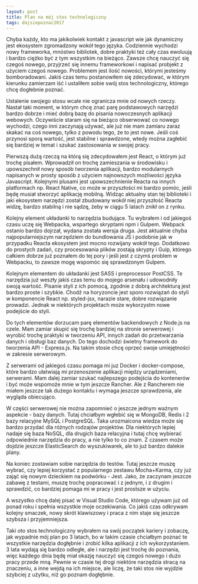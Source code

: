 ```yaml
---
layout: post
title: Plan na mój stos technologiczny
tags: dajsiepoznac2017
---
```


Chyba każdy, kto ma jakikolwiek kontakt z javascript wie jak dynamiczny jest ekosystem zgromadzony wokół tego języka. Codziennie wychodzi nowy frameworka, mnóstwo bibliotek, dobre praktyki też cały czas ewoluują i bardzo ciężko być z tym wszystkim na bieżąco. Zawsze chcę nauczyć się czegoś nowego, przyjrzeć się innemu frameworkowi i napisać probjekt z użyciem czegoś nowego. Problemem jest ilość nowości, którymi jesteśmy bomboradowani. Jakiś czas temu postanowiłem się zdecydować, w którym kierunku zamierzam iść i ustaliłem sobie swój stos technologiczny, którego chcę dogłebnie poznać.

<!--more-->

Ustalenie swojego stosu wcale nie ogranicza mnie od nowych rzeczy. Nastał taki moment, w którym chcę znać parę podstawowych narzędzi bardzo dobrze i mieć dobrą bazę do pisania nowoczesnych aplikacji webowych. Oczywiście staram się na bieżąco obserwować co nowego wychodzi, czego inni zaczynają używać, ale już nie mam zamiaru zaraz skakać na coś nowego, tylko z powodu tego, że to jest nowe. Jeśli coś przynosi sporą wartość, jest stabilne i sprawdzone, wtedy można zagłebić się bardziej w temat i szukać zastosowania w swojej pracy.

Pierwszą dużą rzeczą na którą się zdecydowałem jest React, o którym już trochę pisałem. Wprowadził on trochę zamieszania w środowisku i upowszechnił nowy sposób tworzenia aplikacji, bardzo modularnych napisanych w prosty sposób z użyciem najnowszych możliwości języka Javascript. Kolejnymi plusami jest upowszechnienie Reacta na innych platformach np. React Native, co może w przyszłości mi bardzo pomóc, jeśli będę musiał stworzyć aplikację mobilną. Widząc aktualny stan tej biblioteki i jaki ekosystem narzędzi został zbudowany wokół niej przyszłość Reacta widzę, bardzo stabilną i nie sądzę, żeby w ciągu 5 latach znikł on z rynku.

Kolejny element układanki to narzędzia budujące. Tu wybrałem i od jakiegoś czasu uczę się Webpacka, wspartego skryptami npm i Gulpem. Webpack ostanio bardzo dojrzał, wydana została wersja druga. Jest aktualnie chyba najpopularniejszym narzędziem do bundlowania JS i podobnie jak w przypadku Reacta ekosystem jest mocno rozwijany wokół tego. Dodatkowo do prostych zadań, czy procesowania plików zostają skrypty i Gulp, którego całkiem dobrze już poznałem do tej pory i jeśli jest z czymś problem w Webpacku, to zawsze mogę wspomóc się sprawdzonym Gulpem.

Kolejnym elementem do układanki jest SASS i preprocessor PostCSS. Te narzędzia już weszły jakiś czas temu do mojego arsenału i udowodniły swoją wartość. Pisanie styli z ich pomocą, zgodnie z dobrą architekturą jest bardzo proste i szybkie. Chodź na horyzoncie jest sporo rozwiązań do styli w komponencie React np. styled-jsx, narazie stare, dobre rozwiązanie prowadzi. Jednak w niektórych projektach może wykorzystm nowe podejście do styli.

Do tych elementów dorzucam parę elementów backendowych z Node.js na czele. Mam zamiar skupić się trochę bardziej na stronie serwerowej i wyrobić trochę praktyki w tworzeniu API, innych zadań do przetwarzania danych i obsługi baz danych. Do tego dochodzi świetny framework do tworzenia API - Express.js. Na takim stosie chcę oprzeć swoje umiejętności w zakresie serwerowym.

Z serwerami od jakiegoś czasu pomaga mi juz Docker i docker-compose, które bardzo ułatwiają mi przenoszenie aplikacji między urządzeniami, serwerami. Mam dalej zamiar szukać najlepszego podejścia do kontenerów i być może wspomoże mnie w tym jeszcze Rancher. Ale z Rancherem nie miałem jeszcze tak dużego kontaktu i wymaga jeszcze sprawdzenia, ale wygląda obiecująco.

W części serwerowej nie można zapomnieć o jeszcze jednym ważnym aspekcie - bazy danych. Tutaj chciałbym wgłebić się w MongoDB, Redis i 2 bazy relacyjne MySQL i PostgreSQL. Taka urozmaicona wiedza może się bardzo przydać dla różnych rodzajów projektów. Dla niektórych lepiej nadaje się baza NoSQL, dla drugich baza relacyjna i tutaj chcę wybierać odpowiednie narzędzia do pracy, a nie tylko to co znam. Z czasem może dojdzie jeszcze ElasticSearch do wyszukiwarek, ale to już bardzo dalekie plany.

Na koniec zostawiam sobie narzędzia do testów. Tutaj jeszcze muszę wybrać, czy lepiej korzystać z popularnego zestawu Mocha+Karma, czy już zająć się nowym dzieckiem na podwórku - Jest. Jako, że zaczynam jeszcze zabawę z testami, muszę trochę popracować i z jednym, i z drugim i sprawdzić, co bardziej pomaga mi w pracy i jest prostsze w użyciu.

A wszystko chcę dalej pisać w Visual Studio Code, którego używam już od ponad roku i spełnia wszystkie moje oczekiwania. Co jakiś czas odkrywam kolejny smaczek, nowy skrót klawiszowy i praca z nim staje się jeszcze szybsza i przyjemniejsza.

Taki oto stos technologiczny wybrałem na swój początek kariery i zobaczę, jak wypadnie mój plan po 3 latach, bo w takim czasie chciałbym poznać te wszystkie narzędzia dogłębnie i zrobić kilka aplikacji z ich wykorzystaniem. 3 lata wydają się bardzo odległe, ale i narzędzi jest trochę do poznania, więc każdego dnia będę miał okazję nauczyć się czegoś nowego i dużo pracy przede mną. Pewnie w czasie tej drogi niektóre narzędzia stracą na znaczeniu, a inne wejdą na ich miejsce, ale liczę, że taki stos nie wyjdzie szybciej z użytku, niż go poznam dogłębnie.
